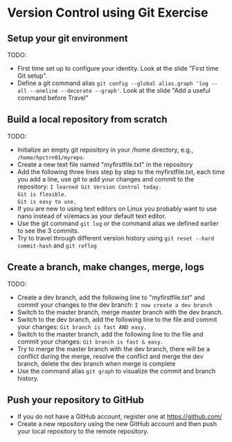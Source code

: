 # Version Control using Git Exercise

## Setup your git environment

TODO:

- First time set up to configure your identity. Look at the slide "First time Git setup".
- Define a git command alias 
`git config --global alias.graph 'log --all --oneline --decorate --graph'`. Look at the slide "Add a useful command before Travel"

## Build a local repository from scratch

TODO:
 
- Initialize an empty git repository in your /home directory, e.g., `/home/hpctrn01/myrepo`.
- Create a new text file named "myfirstfile.txt" in the repository
- Add the following three lines step by step to the myfirstfile.txt, each time you add a line, use git to add your changes and commit to the repository:
`I learned Git Version Control today.`</br>
`Git is flexible.`</br>
`Git is easy to use.`</br>
- If you are new to using text editors on Linux you probably want to use nano instead of vi/emacs as your default text editor.
- Use the git command `git log` or the command alias we defined earlier to see the 3 commits.
- Try to travel through different version history using `git reset --hard commit-hash` and `git reflog`

## Create a branch, make changes, merge, logs

TODO: 

- Create a dev branch, add the following line to "myfirstfile.txt" and commit your changes to the dev branch:
`I now create a dev branch`</br>
- Switch to the master branch, merge master branch with the dev branch.
- Switch to the dev branch, add the following line to the file and commit your changes:
`Git branch is fast AND easy.`
- Switch to the master branch, add the following line to the file and commit your changes:
`Git branch is fast & easy.`
- Try to merge the master branch with the dev branch, there will be a conflict during the merge, resolve the conflict and merge the dev branch, delete the dev branch when merge is complete
- Use the command alias `git graph` to visualize the commit and branch history.

## Push your repository to GitHub
- If you do not have a GitHub account, register one at https://github.com/
- Create a new repository using the new GitHub account and then push your local repository to the remote repository.

